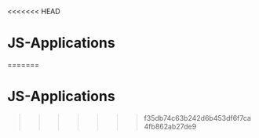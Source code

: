<<<<<<< HEAD
# JS-Applications
=======
# JS-Applications
>>>>>>> f35db74c63b242d6b453df6f7ca4fb862ab27de9
